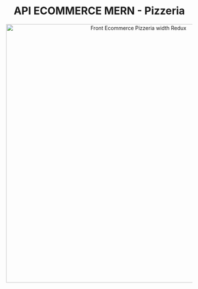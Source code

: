 <h1 align="center">API ECOMMERCE MERN - Pizzeria</h1>
<p align="center"><img src="https://res.cloudinary.com/dky2vpnyr/image/upload/v1678033084/Pizzeria/PartieDev/front_kgvmn1.png" height="700" width="700" alt="Front Ecommerce Pizzeria width Redux"/></p>